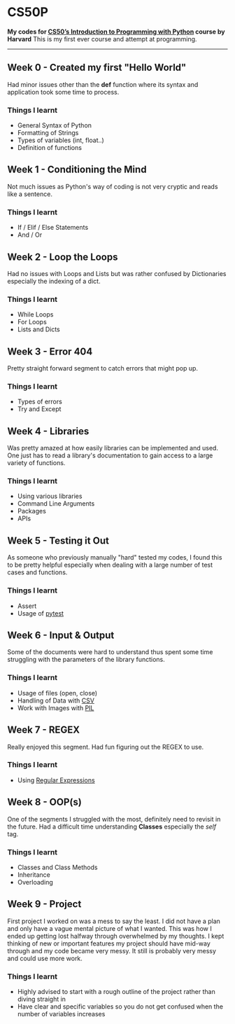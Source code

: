 # CS50P
**My codes for [CS50’s Introduction to Programming with Python]([https://cs50.harvard.edu/x/2023/](https://cs50.harvard.edu/python/2022/)https://cs50.harvard.edu/python/2022/) course by Harvard**
This is my first ever course and attempt at programming.

---

## Week 0 - Created my first **"Hello World"**
 Had minor issues other than the **def** function where its syntax and application took some time to process.
### Things I learnt
- General Syntax of Python
- Formatting of Strings
- Types of variables (int, float..)
- Definition of functions

## Week 1 - Conditioning the Mind
Not much issues as Python's way of coding is not very cryptic and reads like a sentence.
### Things I learnt
- If / Elif / Else Statements
- And / Or

## Week 2 - Loop the Loops
Had no issues with Loops and Lists but was rather confused by Dictionaries especially the indexing of a dict.
### Things I learnt
- While Loops
- For Loops
- Lists and Dicts

## Week 3 - Error 404
Pretty straight forward segment to catch errors that might pop up.
### Things I learnt
- Types of errors
- Try and Except


## Week 4 - Libraries
Was pretty amazed at how easily libraries can be implemented and used. One just has to read a library's documentation to gain access to a large variety of functions.
### Things I learnt
- Using various libraries
- Command Line Arguments
- Packages
- APIs

## Week 5 - Testing it Out
As someone who previously manually "hard" tested my codes, I found this to be pretty helpful especially when dealing with a large number of test cases and functions.
### Things I learnt
- Assert
- Usage of [pytest](https://docs.pytest.org/en/7.4.x/)

## Week 6 - Input & Output
Some of the documents were hard to understand thus spent some time struggling with the parameters of the library functions.
### Things I learnt
- Usage of files (open, close)
- Handling of Data with [CSV](https://docs.python.org/3/library/csv.html)
- Work with Images with [PIL](https://pypi.org/project/Pillow/)

## Week 7 - REGEX
Really enjoyed this segment. Had fun figuring out the REGEX to use.
### Things I learnt
- Using [Regular Expressions](https://docs.python.org/3/library/re.html)

## Week 8  - OOP(s)
One of the segments I struggled with the most, definitely need to revisit in the future. Had a difficult time understanding **Classes** especially the *self* tag.
### Things I learnt
- Classes and Class Methods
- Inheritance
- Overloading

## Week 9 - Project
First project I worked on was a mess to say the least. I did not have a plan and only have a vague mental picture of what I wanted. This was how I ended up getting lost halfway through overwhelmed by my thoughts. I kept thinking of new or important features my project should have mid-way through and my code became very messy. It still is probably very messy and could use more work.
### Things I learnt
- Highly advised to start with a rough outline of the project rather than diving straight in
- Have clear and specific variables so you do not get confused when the number of variables increases

